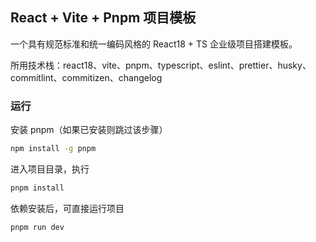 ## React + Vite + Pnpm 项目模板

一个具有规范标准和统一编码风格的 React18 + TS 企业级项目搭建模板。

所用技术栈：react18、vite、pnpm、typescript、eslint、prettier、husky、commitlint、commitizen、changelog

### 运行

安装 pnpm（如果已安装则跳过该步骤）

``` bash
npm install -g pnpm
```

进入项目目录，执行

``` bash
pnpm install
```

依赖安装后，可直接运行项目

``` bash
pnpm run dev
```

